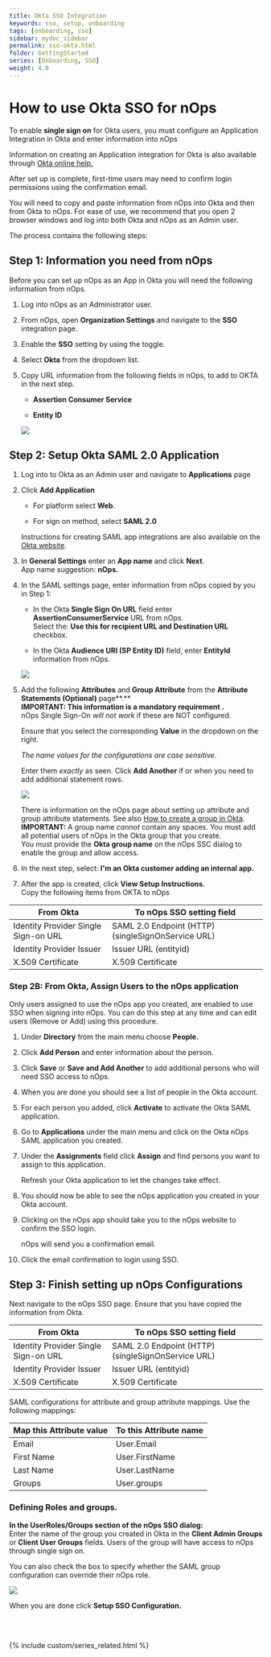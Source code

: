 ```yaml
---
title: Okta SSO Integration
keywords: sso, setup, onboarding
tags: [onboarding, sso]
sidebar: mydoc_sidebar
permalink: sso-okta.html
folder: GettingStarted
series: [Onboarding, SSO]
weight: 4.0
---
```



# How to use Okta SSO for nOps #


To enable **single sign on** for Okta users, you must configure an Application Integration in Okta and enter information into nOps

Information on creating an Application integration for Okta is also available through [Okta online help.](https://help.okta.com/en/prod/Content/Topics/Apps/Apps_App_Integration_Wizard_SAML.htm)

After set up is complete, first-time users may need to confirm login permissions using the confirmation email.

You will need to copy and paste information from nOps into Okta and then from Okta to nOps. For ease of use, we recommend that you open 2 browser windows and log into both Okta and nOps as an Admin user.

The process contains the following steps:


## Step 1: Information you need from nOps ##


Before you can set up nOps as an App in Okta you will need the following information from nOps.

1.  Log into nOps as an Administrator user.
    
2.  From nOps, open **Organization Settings** and navigate to the **SSO** integration page.
    
3.  Enable the **SSO** setting by using the toggle.
    
4.  Select **Okta** from the dropdown list.
    
5.  Copy URL information from the following fields in nOps, to add to OKTA in the next step.
    
    * **Assertion Consumer Service**
        
    * **Entity ID**
        
    
    ![](/tmpimg/sso-settings.png)
    

## Step 2: Setup Okta SAML 2.0 Application ##


1.  Log into to Okta as an Admin user and navigate to **Applications** page
    
2.  Click **Add Application**
    
    * For platform select **Web**.
        
    * For sign on method, select **SAML 2.0**
        
    
    Instructions for creating SAML app integrations are also available on the [Okta website](https://help.okta.com/en/prod/Content/Topics/Apps/Apps_App_Integration_Wizard_SAML.htm).
    
3.  In **General Settings** enter an **App name** and click **Next**.  
    App name suggestion: **nOps.**
    
4.  In the SAML settings page, enter information from nOps copied by you in Step 1:
    
    * In the Okta **Single Sign On URL** field enter **AssertionConsumerService** URL from nOps.  
        Select the: **Use this for recipient URL and Destination URL** checkbox.
        
    * In the Okta **Audience URI (SP Entity ID)** field, enter **EntityId** information from nOps.
        
    
    ![](/tmpimg/saml-settings.png)
    
5.  Add the following **Attributes** and **Group Attribute** from the **Attribute Statements (Optional)** page**.**  
    **IMPORTANT: This information is a mandatory requirement .**  
    nOps Single Sign-On _will not work_ if these are NOT configured.
    
    Ensure that you select the corresponding **Value** in the dropdown on the right.
    
    _The name values for the configurations are_ _case sensitive_.
    
    Enter them _exactly_ as seen. Click **Add Another** if or when you need to add additional statement rows.  
    
    ![](/tmpimg/okta-attributes.png)
    
    There is information on the nOps page about setting up attribute and group attribute statements. See also [How to create a group in Okta](https://help.okta.com/en/prod/Content/Topics/users-groups-profiles/usgp-view-edit-group-attributes.htm).  
    **IMPORTANT:** A group name _cannot_ contain any spaces. You must add all potential users of nOps in the Okta group that you create.  
    You must provide the **Okta group name** on the nOps SSC dialog to enable the group and allow access.
    
6.  In the next step, select: **I'm an Okta customer adding an internal app.**
    
7.  After the app is created, click **View Setup Instructions.**  
    Copy the following items from OKTA to nOps
    



| **From Okta** | **To nOps SSO setting field** |
| --- | --- |
| Identity Provider Single Sign-on URL | SAML 2.0 Endpoint (HTTP) (singleSignOnService URL) |
| Identity Provider Issuer | Issuer URL (entityid) |
| X.509 Certificate | X.509 Certificate |

### Step 2B: From Okta, Assign Users to the nOps application ###


Only users assigned to use the nOps app you created, are enabled to use SSO when signing into nOps. You can do this step at any time and can edit users (Remove or Add) using this procedure.

1.  Under **Directory** from the main menu choose **People.**
    
2.  Click **Add Person** and enter information about the person.
    
3.  Click **Save** or **Save and Add Another** to add additional persons who will need SSO access to nOps.
    
4.  When you are done you should see a list of people in the Okta account.
    
5.  For each person you added, click **Activate** to activate the Okta SAML application.
    
6.  Go to **Applications** under the main menu and click on the Okta nOps SAML application you created.
    
7.  Under the **Assignments** field click **Assign** and find persons you want to assign to this application.
    
    Refresh your Okta application to let the changes take effect.
    
8.  You should now be able to see the nOps application you created in your Okta account.
    
9.  Clicking on the nOps app should take you to the nOps website to confirm the SSO login.
    
    nOps will send you a confirmation email.
    
10. Click the email confirmation to login using SSO.
    

## Step 3: Finish setting up nOps Configurations ##


Next navigate to the nOps SSO page. Ensure that you have copied the information from Okta.



| **From Okta** | **To nOps SSO setting field** |
| --- | --- |
| Identity Provider Single Sign-on URL | SAML 2.0 Endpoint (HTTP) (singleSignOnService URL) |
| Identity Provider Issuer | Issuer URL (entityid) |
| X.509 Certificate | X.509 Certificate |

SAML configurations for attribute and group attribute mappings. Use the following mappings:



| **Map this Attribute value** | **To this Attribute name** |
| --- | --- |
| Email | User.Email |
| First Name | User.FirstName |
| Last Name | User.LastName |
| Groups | User.groups |

### **Defining Roles and groups.** ###


**In the UserRoles/Groups section of the nOps SSO dialog:**  
Enter the name of the group you created in Okta in the **Client Admin Groups** or **Client User Groups** fields. Users of the group will have access to nOps through single sign on.

You can also check the box to specify whether the SAML group configuration can override their nOps role.

![](/tmpimg/okta-roles.png)

When you are done click **Setup SSO Configuration.**

<br/><br/>

{% include custom/series_related.html %}